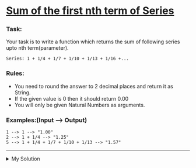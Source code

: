 # [Sum of the first nth term of Series](https://www.codewars.com/kata/555eded1ad94b00403000071)

### Task:

Your task is to write a function which returns the sum of following series upto nth term(parameter).

```
Series: 1 + 1/4 + 1/7 + 1/10 + 1/13 + 1/16 +...
```

### Rules:

- You need to round the answer to 2 decimal places and return it as String.
- If the given value is 0 then it should return 0.00
- You will only be given Natural Numbers as arguments.

### Examples:(Input --> Output)

```
1 --> 1 --> "1.00"
2 --> 1 + 1/4 --> "1.25"
5 --> 1 + 1/4 + 1/7 + 1/10 + 1/13 --> "1.57"
```

---

<details><summary>My Solution</summary>

```js
const SeriesSum = (n) => {
  let sum = 0;

  // Calculate the sum of the series using the formula: 1 / (i * 3 + 1)
  for (let i = 0; i < n; i++) {
    sum += 1 / (i * 3 + 1);
  }

  return sum.toFixed(2); // Return the sum rounded to two decimal places
};
```

</details>
